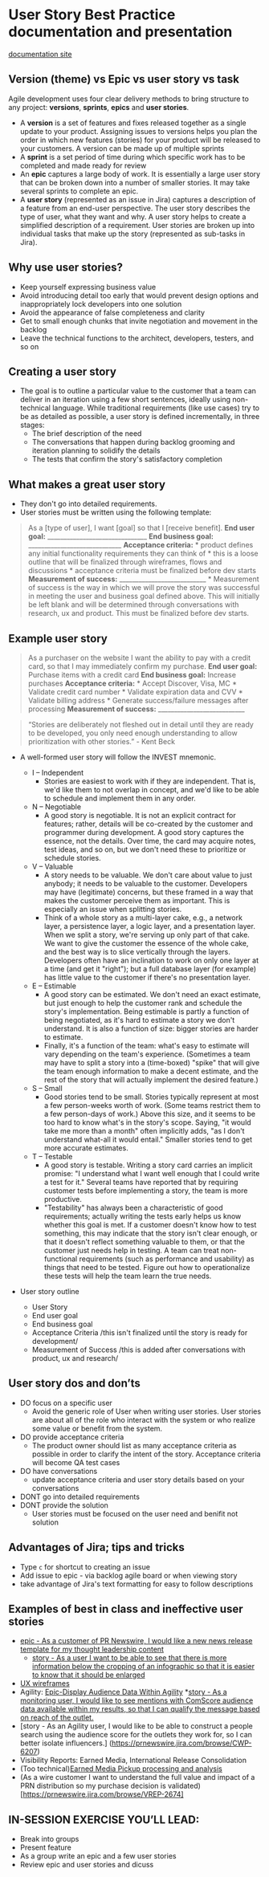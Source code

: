 # User Story Best Practice documentation and presentation
[documentation site](http://awkale.me/user-story-best-practice/)

## Version (theme) vs Epic vs user story vs task
Agile development uses four clear delivery methods to bring structure to any project: **versions**, **sprints**, **epics** and **user stories**.
  * A **version** is a set of features and fixes released together as a single update to your product. Assigning issues to versions helps you plan the order in which new features (stories) for your product will be released to your customers. A version can be made up of multiple sprints
  * A **sprint** is a set period of time during which specific work has to be completed and made ready for review
  * An **epic** captures a large body of work. It is essentially a large user story that can be broken down into a number of smaller stories. It may take several sprints to complete an epic.
  * A **user story** (represented as an issue in Jira) captures a description of a feature from an end-user perspective. The user story describes the type of user, what they want and why. A user story helps to create a simplified description of a requirement. User stories are broken up into individual tasks that make up the story (represented as sub-tasks in Jira).

## Why use user stories?
* Keep yourself expressing business value
* Avoid introducing detail too early that would prevent design options and inappropriately lock developers into one solution
* Avoid the appearance of false completeness and clarity
* Get to small enough chunks that invite negotiation and movement in the backlog
* Leave the technical functions to the architect, developers, testers, and so on

## Creating a user story
* The goal is to outline a particular value to the customer that a team can deliver in an iteration using a few short sentences, ideally using non-technical language. While traditional requirements (like use cases) try to be as detailed as possible, a user story is defined incrementally, in three stages:
  * The brief description of the need
  * The conversations that happen during backlog grooming and iteration planning to solidify the details
  * The tests that confirm the story's satisfactory completion

##  What makes a great user story
  * They don't go into detailed requirements.
  * User stories must be written using the following template:
  > As a [type of user], I want [goal] so that I [receive benefit].
  > **End user goal:** _______________________________
  > **End business goal:** _____________________________
  > **Acceptance criteria:**
    * product defines any initial functionality requirements they can think of
    * this is a loose outline that will be finalized through wireframes, flows and discussions
    * acceptance criteria must be finalized before dev starts
  > **Measurement of success:** ___________________________
     * Measurement of success is the way in which we will prove the story was successful in meeting the user and business goal defined above. This will initially be left blank and will be determined through conversations with research, ux and product. This must be finalized before dev starts.

## Example user story
  > As a purchaser on the website I want the ability to pay with a credit card, so that I may immediately confirm my purchase.
  > **End user goal:** Purchase items with a credit card
  > **End business goal:** Increase purchases
  > **Acceptance criteria:**
    * Accept Discover, Visa, MC
    * Validate credit card number
    * Validate expiration data and CVV
    * Validate billing address
    * Generate success/failure messages after processing
  > **Measurement of success:** ___________________________

> “Stories are deliberately not fleshed out in detail until they are ready to be developed, you only need enough understanding to allow prioritization with other stories.” - Kent Beck

* A well-formed user story will follow the INVEST mnemonic.
  * I – Independent
    * Stories are easiest to work with if they are independent. That is, we'd like them to not overlap in concept, and we'd like to be able to schedule and implement them in any order.
  * N – Negotiable
    * A good story is negotiable. It is not an explicit contract for features; rather, details will be co-created by the customer and programmer during development. A good story captures the essence, not the details. Over time, the card may acquire notes, test ideas, and so on, but we don't need these to prioritize or schedule stories.
  * V – Valuable
    * A story needs to be valuable. We don't care about value to just anybody; it needs to be valuable to the customer. Developers may have (legitimate) concerns, but these framed in a way that makes the customer perceive them as important. This is especially an issue when splitting stories.
    * Think of a whole story as a multi-layer cake, e.g., a network layer, a persistence layer, a logic layer, and a presentation layer. When we split a story, we're serving up only part of that cake. We want to give the customer the essence of the whole cake, and the best way is to slice vertically through the layers. Developers often have an inclination to work on only one layer at a time (and get it "right"); but a full database layer (for example) has little value to the customer if there's no presentation layer.
  * E – Estimable
    * A good story can be estimated. We don't need an exact estimate, but just enough to help the customer rank and schedule the story's implementation. Being estimable is partly a function of being negotiated, as it's hard to estimate a story we don't understand. It is also a function of size: bigger stories are harder to estimate.
    * Finally, it's a function of the team: what's easy to estimate will vary depending on the team's experience. (Sometimes a team may have to split a story into a (time-boxed) "spike" that will give the team enough information to make a decent estimate, and the rest of the story that will actually implement the desired feature.)
  * S – Small
    * Good stories tend to be small. Stories typically represent at most a few person-weeks worth of work. (Some teams restrict them to a few person-days of work.) Above this size, and it seems to be too hard to know what's in the story's scope. Saying, "it would take me more than a month" often implicitly adds, "as I don't understand what-all it would entail." Smaller stories tend to get more accurate estimates.
  * T – Testable
    * A good story is testable. Writing a story card carries an implicit promise: "I understand what I want well enough that I could write a test for it." Several teams have reported that by requiring customer tests before implementing a story, the team is more productive.
    * "Testability" has always been a characteristic of good requirements; actually writing the tests early helps us know whether this goal is met. If a customer doesn't know how to test something, this may indicate that the story isn't clear enough, or that it doesn't reflect something valuable to them, or that the customer just needs help in testing. A team can treat non-functional requirements (such as performance and usability) as things that need to be tested. Figure out how to operationalize these tests will help the team learn the true needs.

* User story outline
  * User Story
  * End user goal
  * End business goal
  * Acceptance Criteria /this isn't finalized until the story is ready for development/
  * Measurement of Success /this is added after conversations with product, ux and research/

## User story dos and don’ts
* DO focus on a specific user
  * Avoid the generic role of User when writing user stories. User stories are about all of the role who interact with the system or who realize some value or benefit from the system.
* DO provide acceptance criteria
  * The product owner should list as many acceptance criteria as possible in order to clarify the intent of the story. Acceptance criteria will become QA test cases
* DO have conversations
  * update acceptance criteria and user story details based on your conversations
* DONT go into detailed requirements
* DONT provide the solution
  * User stories must be focused on the user need and benifit not solution


## Advantages of Jira; tips and tricks
  * Type `c` for shortcut to creating an issue
  * Add issue to epic - via backlog agile board or when viewing story
  * take advantage of Jira's text formatting for easy to follow descriptions

## Examples of best in class and ineffective user stories
  * [epic - As a customer of PR Newswire, I would like a new news release template for my thought leadership content](https://prnewswire.jira.com/browse/PRNCOM-4564)
    * [story - As a user I want to be able to see that there is more information below the cropping of an infographic so that it is easier to know that it should be enlarged](https://prnewswire.jira.com/browse/PRNCOM-4869)
  * [UX wireframes](https://prnewswire.jira.com/browse/CNW-58)
  * Agility: [Epic-Display Audience Data Within Agility](https://prnewswire.jira.com/browse/CWP-6196)
   *[story - As a monitoring user, I would like to see mentions with ComScore audience data available within my results, so that I can qualify the message based on reach of the outlet.](https://prnewswire.jira.com/browse/CWP-6297)
   * [story - As an Agility user, I would like to be able to construct a people search using the audience score for the outlets they work for, so I can better isolate influencers.] (https://prnewswire.jira.com/browse/CWP-6207)
  * Visibility Reports: Earned Media, International Release Consolidation
   * (Too technical)[Earned Media Pickup processing and analysis](https://prnewswire.jira.com/browse/VREP-3474)
   * (As a wire customer I want to understand the full value and impact of a PRN distribution so my purchase decision is validated)[https://prnewswire.jira.com/browse/VREP-2674]

## IN-SESSION EXERCISE YOU’LL LEAD:
* Break into groups
* Present feature
* As a group write an epic and a few user stories
* Review epic and user stories and dicuss
